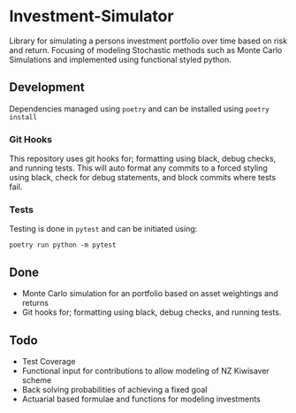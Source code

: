 # Investment-Simulator
Library for simulating a persons investment portfolio over time based on risk and return. Focusing of modeling Stochastic methods such as Monte
 Carlo Simulations and implemented using functional styled python.

## Development
Dependencies managed using `poetry` and can be installed using `poetry install`

### Git Hooks
This repository uses git hooks for; formatting using black, debug checks, and running tests. This will auto format any commits to a forced styling
 using black, check for debug statements, and block commits where tests fail.

### Tests
Testing is done in `pytest` and can be initiated using:
```shell script
poetry run python -m pytest
```

## Done
* Monte Carlo simulation for an portfolio based on asset weightings and returns
* Git hooks for; formatting using black, debug checks, and running tests.

## Todo
* Test Coverage
* Functional input for contributions to allow modeling of NZ Kiwisaver scheme
* Back solving probabilities of achieving a fixed goal
* Actuarial based formulae and functions for modeling investments
